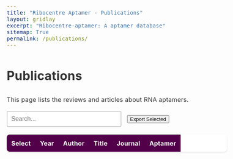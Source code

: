 ```yaml
---
title: "Ribocentre Aptamer - Publications"
layout: gridlay
excerpt: "Ribocentre-aptamer: A aptamer database"
sitemap: True
permalink: /publications/
---
```

<html lang="en">
<head>
<meta http-equiv="Content-type" content="text/html; charset=utf-8">

<meta name="viewport" content="width=device-width,initial-scale=1,user-scalable=no">
<title>Ribocentre-aptamer publications</title>
<link rel="stylesheet" type="text/css" href="https://cdn.datatables.net/1.12.1/css/jquery.dataTables.min.css">
<link rel="stylesheet" type="text/css" href="https://cdn.datatables.net/buttons/2.2.3/css/buttons.dataTables.min.css">
<script src="https://code.jquery.com/jquery-3.5.1.js"></script>
<script src="https://cdn.datatables.net/1.12.1/js/jquery.dataTables.min.js"></script>
<script src="https://cdn.datatables.net/buttons/2.2.3/js/dataTables.buttons.min.js"></script>
<script src="https://cdnjs.cloudflare.com/ajax/libs/jszip/3.1.3/jszip.min.js"></script>
<script src="https://cdnjs.cloudflare.com/ajax/libs/pdfmake/0.1.53/pdfmake.min.js"></script>
<script src="https://cdnjs.cloudflare.com/ajax/libs/pdfmake/0.1.53/vfs_fonts.js"></script>
<script src="https://cdn.datatables.net/buttons/2.2.3/js/buttons.html5.min.js"></script>
<script src="https://cdn.datatables.net/buttons/2.2.3/js/buttons.print.min.js"></script>
<style>
:root{
  --primary-color:#520049;
}
body{font-family:-apple-system,BlinkMacSystemFont,'Segoe UI',Roboto,'Helvetica Neue',Arial,sans-serif;line-height:1.7;color:#333;font-size:16px;letter-spacing:.3px;}
.table-style{width:100%;margin:20px 0;background:#fff;border-radius:8px;overflow:hidden;box-shadow:0 2px 4px rgba(0,0,0,0.1);}
.table-style th{background:var(--primary-color);color:#fff;padding:12px;text-align:left;}
.table-style td{padding:12px;border-bottom:1px solid #e8e8e8;}
.table-style tbody tr:nth-child(even){background:rgba(245,245,245,0.5);}
.table-style tbody tr:hover{background:rgba(82,0,73,0.05);}
.data-table-section a{color:#4A90E2;text-decoration:none;}
.data-table-section a:hover{text-decoration:underline;}
#searchBox{padding:10px;font-size:16px;border:2px solid #ccc;border-radius:4px;width:300px;}
#searchBox:focus{outline:none;border-color:#efefef;}
</style>

</head>
<body>
<h1 class="post-title">Publications</h1>
<p>This page lists the reviews and articles about RNA aptamers.</p>
<div class="form-container" style="margin-bottom:15px;">
  <input type="text" id="searchBox" placeholder="Search...">
  <button id="exportBtn" class="button" style="margin-left:10px;">Export Selected</button>
</div>
<section class="data-table-section">
  <table id="pubTable" class="table-style display" style="width:100%">
    <thead>
      <tr>
        <th>Select</th>
        <th>Year</th>
        <th>Author</th>
        <th>Title</th>
        <th>Journal</th>
        <th>Aptamer</th>
      </tr>
    </thead>
    <tbody></tbody>
  </table>
</section>
<script>

let table;
let tableData=[];
function buildRows(data){
  return data.map(d=>{
    const aptLinks=d.posts.map(p=>`<a href="${p.post_link}" target="_blank">${p.post_title}</a>`).join('<br>');
    return [
      '<input type="checkbox" class="row-select">',
      `<a href="https://pubmed.ncbi.nlm.nih.gov/${d.pmid}/" target="_blank">${d.publication.year}</a>`,
      d.publication.authors,
      d.publication.title,
      d.publication.journal,
      aptLinks
    ];

  });
}
function loadData(){
  fetch('{{ site.baseurl }}/apidata/combineRef.json')
    .then(r=>r.json())
    .then(json=>{
      tableData=json;
      const rows=buildRows(json);
      table=$('#pubTable').DataTable({
        data:rows,
        columns:[
          {title:'Select',orderable:false},
          {title:'Year'},
          {title:'Author'},
          {title:'Title'},
          {title:'Journal'},
          {title:'Aptamer'}
        ],
        responsive:true,
        pageLength:25,
        dom:'Bfrtip',
        buttons:['copy','csv','excel','pdf','print']
      });
      $('#searchBox').on('input',function(){table.search(this.value).draw();});
    });
}
function exportSelected(){
  const selected=[];
  table.rows().every(function(){
    const node=this.node();
    if($(node).find('input.row-select').prop('checked')){
      selected.push(this.data());
    }
  });
  const rows=selected.length?selected:table.rows().data().toArray();
  const headers=['Year','Author','Title','Journal','Aptamer'];
  const csv=[headers.join(',')];
  rows.forEach(r=>{
    csv.push([r[1].replace(/<[^>]+>/g,''),r[2],`"${r[3].replace(/"/g,'""')}"`,r[4],r[5].replace(/<[^>]+>/g,'; ')].join(','));
  });
  const csvContent='data:text/csv;charset=utf-8,'+csv.join('\n');
  const link=document.createElement('a');
  link.setAttribute('href',encodeURI(csvContent));
  link.setAttribute('download','publications.csv');
  document.body.appendChild(link);link.click();document.body.removeChild(link);
}
$(document).ready(function(){loadData();$('#exportBtn').on('click',exportSelected);});
</script>
</body>
</html>
